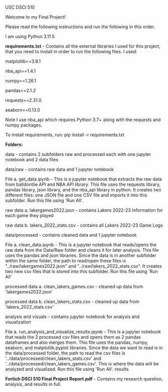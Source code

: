 USC DSCI 510

Welcome to my Final Project!

Please read the following instructions and run the following in this order.

I am using Python 3.11.5

**requirements.txt** - Contains all the external libraries I used for this project, that you need to install in order to run the following files. I used:

matplotlib==3.8.1

nba_api==1.4.1

numpy==1.26.1

pandas==2.1.2

requests==2.31.0

seaborn==0.13.0

Note I use nba_api which requires Python 3.7+ along with the requests and numpy packages.

To install requirements, run:
    pip install -r requirements.txt
    
**Folders:**

data - contains 2 subfolders raw and processed each with one jupyter notebook and 2 data files

data/raw - contains raw data and 1 jupyter notebook

File a. get_data.ipynb - This is a jupyter notebook that extracts the raw data from balldontlie API and NBA API library. This file uses the requests library, pandas library, json library, and the nba_api library in python. It creates two different files: one JSON file and one CSV file and imports it into this subfolder. Run this file using 'Run All'.

raw data a. lakergames2022.json - contains Lakers 2022-23 Information for each game they played

raw data b. lakers_2022_stats.csv - contains all Lakers 2022-23 Game Logs

data/processed - contains cleaned data and 1 jupyter notebook

File a. clean_data.ipynb - This is a jupyter notebook that reads/opens the raw data from the Data/Raw folder and cleans it for later analysis. This file uses the pandas and json libraries. Since the data is in another subfolder within the same folder, the path to read/open these files is "../raw/lakergames2022.json" and "../raw/lakers_2022_stats.csv". It creates two new csv files that is stored into this subfolder. Run this file using 'Run All'

processed data a. clean_lakers_games.csv - cleaned up data from 'lakergames2022.json'

processed data b. clean_lakers_stats.csv - cleaned up data from 'lakers_2022_stats.csv'

analysis and visuals - contains jupyter notebook for analysis and visualization

File a. run_analysis_and_visualize_results.ipynb - This is a jupyter notebook that reads the 2 processed csv files and opens them as 2 pandas dataframes and also merges them. This file uses the pandas, numpy, seaborn, and matplotlib.pyplot libraries. Since the data we want to read is in the data/processed folder, the path to read the csv files is '../data/processed/clean_lakers_stats.csv' and '../data/processed/clean_lakers_games.csv'. This is where the data will be analyzed and visualized. Run this file using 'Run All'.
results

**Fortich DSCI 510 Final Project Report.pdf** - Contains my research question, analysis, and results in full.
